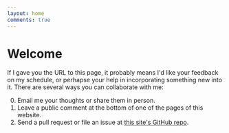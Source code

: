 ```yaml
---
layout: home
comments: true
---
```


# Welcome

If I gave you the URL to this page, it probably means I'd like your feedback on my schedule, or perhapse
your help in incorporating something new into it. There are several ways you can collaborate with me:

0. Email me your thoughts or share them in person.
0. Leave a public comment at the bottom of one of the pages of this website.
0. Send a pull request or file an issue at [this site's GitHub repo](https://github.com/narthur/schedule).